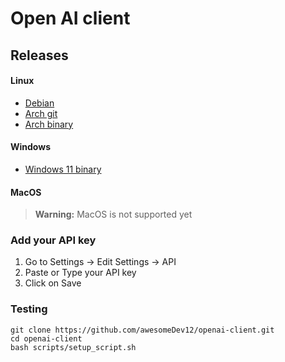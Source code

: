 # Open AI client

## Releases
#### Linux

- [Debian](https://github.com/awesomeDev12/openai-client-debian)
- [Arch git](https://github.com/awesomeDev12/openai-client-arch-git)
- [Arch binary](https://github.com/awesomeDev12/openai-client-arch-bin)

#### Windows

- [Windows 11 binary](https://github.com/awesomeDev12/openai-client/releases/tag/v1.0.0)

#### MacOS

> **Warning:** MacOS is not supported yet


### Add your API key

1. Go to Settings -> Edit Settings -> API
2. Paste or Type your API key 
3. Click on Save


### Testing

```
git clone https://github.com/awesomeDev12/openai-client.git
cd openai-client
bash scripts/setup_script.sh
```





